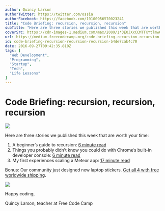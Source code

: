 ```yaml
---
author: Quincy Larson
authorTwitter: https://twitter.com/ossia
authorFacebook: https://facebook.com/10100956570023241
title: "Code Briefing: recursion, recursion, recursion"
subTitle: "Here are three stories we published this week that are worth your time:..."
coverSrc: https://cdn-images-1.medium.com/max/2000/1*3E0JXxCCMTTKYtlmwONWbA.jpeg
url: https://medium.freecodecamp.org/code-briefing-recursion-recursion-recursion-b4de7cab4c70
id: code-briefing-recursion-recursion-recursion-b4de7cab4c70
date: 2016-09-27T09:42:35.810Z
tags: [
  "Web Development",
  "Programming",
  "Startup",
  "Tech",
  "Life Lessons"
]
---
```

# Code Briefing: recursion, recursion, recursion







![](https://cdn-images-1.medium.com/max/2000/1*3E0JXxCCMTTKYtlmwONWbA.jpeg)







Here are three stories we published this week that are worth your time:

1.  A beginner’s guide to recursion: [6 minute read](http://bit.ly/2d5Nyga)
2.  Things you probably didn’t know you could do with Chrome’s built-in developer console: [6 minute read](http://bit.ly/2dyVgAA)
3.  My first experiences scaling a Meteor app: [17 minute read](http://bit.ly/2dvRB3B)

Bonus: Our community just designed new laptop stickers. [Get all 4 with free worldwide shipping](http://bit.ly/2cGNEx2).



![](https://cdn-images-1.medium.com/max/1600/1*unyqOUXtFv08VJRokwYHog.jpeg)



Happy coding,

Quincy Larson, teacher at Free Code Camp








